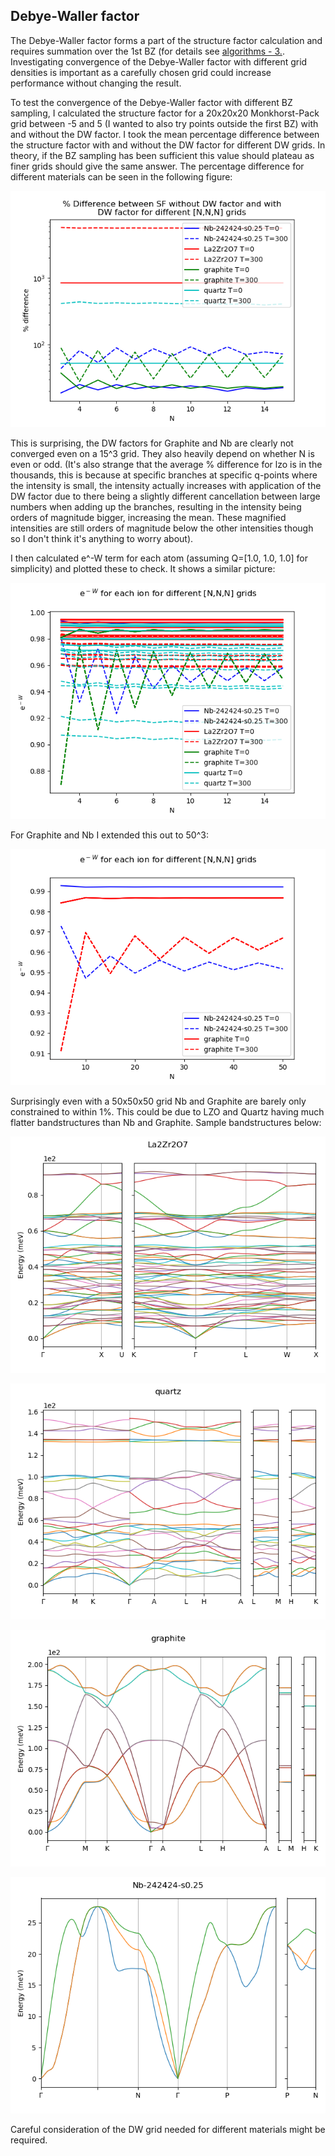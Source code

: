 ## Debye-Waller factor

The Debye-Waller factor forms a part of the structure factor calculation and
requires summation over the 1st BZ (for details see
[algorithms - 3.](../design/04_algorithms.md). Investigating convergence of the
Debye-Waller factor with different grid densities is important as a carefully
chosen grid could increase performance without changing the result.

To test the convergence of the Debye-Waller factor with different BZ sampling,
I calculated the structure factor for a 20x20x20 Monkhorst-Pack grid between -5
and 5 (I wanted to also try points outside the first BZ) with and without the
DW factor. I took the mean percentage difference between the structure factor
with and without the DW factor for different DW grids. In theory, if the BZ
sampling has been sufficient this value should plateau as finer grids should
give the same answer. The percentage difference for different materials can be
seen in the following figure:

![](images/all_log.png)

This is surprising, the DW factors for Graphite and Nb are clearly not
converged even on a 15^3 grid. They also heavily depend on whether N is even or
odd. (It's also strange that the average % difference for lzo is in the
thousands, this is because at specific branches at specific q-points where the
intensity is small, the intensity actually increases with application of the DW
factor due to there being a slightly different cancellation between large
numbers when adding up the branches, resulting in the intensity being orders of
magnitude bigger, increasing the mean. These magnified intensities are still
orders of magnitude below the other intensities though so I don't think it's
anything to worry about).  

I then calculated e^-W term for each atom (assuming Q=[1.0, 1.0, 1.0] for
simplicity) and plotted these to check. It shows a similar picture:

![](images/expw_convergence.png)

For Graphite and Nb I extended this out to 50^3:

![](images/expw_convergence_fine.png)

Surprisingly even with a 50x50x50 grid Nb and Graphite are barely only
constrained to within 1%. This could be due to LZO and Quartz having much
flatter bandstructures than Nb and Graphite. Sample bandstructures below:

![](images/lzo_disp.png)

![](images/quartz_disp.png)

![](images/graphite_disp.png)

![](images/nb_disp.png)

Careful consideration of the DW grid needed for different materials might be
required.